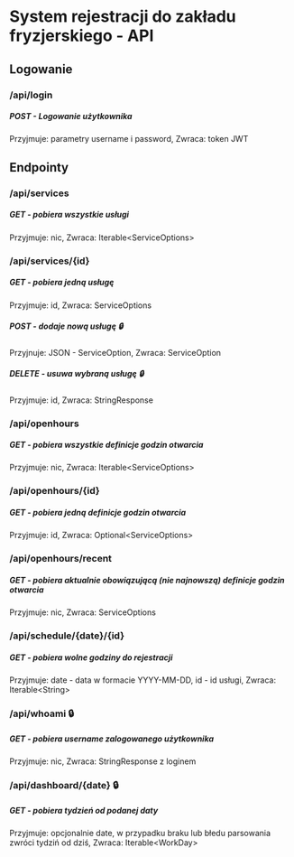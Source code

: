 # System rejestracji do zakładu fryzjerskiego - API

## Logowanie
### /api/login
##### POST - Logowanie użytkownika
Przyjmuje: parametry username i password, Zwraca: token JWT

## Endpointy

### /api/services
##### GET - pobiera wszystkie usługi
Przyjmuje: nic,
Zwraca: Iterable\<ServiceOptions>
### /api/services/{id} 
##### GET - pobiera jedną usługę
Przyjmuje: id, Zwraca: ServiceOptions
##### POST - dodaje nową usługę :lock:
Przyjnuje: JSON - ServiceOption, Zwraca: ServiceOption
##### DELETE - usuwa wybraną usługę :lock:
Przyjmuje: id, Zwraca: StringResponse

### /api/openhours
##### GET - pobiera wszystkie definicje godzin otwarcia
Przyjmuje: nic, Zwraca: Iterable\<ServiceOptions>
### /api/openhours/{id}
##### GET - pobiera jedną definicje godzin otwarcia
Przyjmuje: id, Zwraca: Optional\<ServiceOptions>
### /api/openhours/recent
##### GET - pobiera aktualnie obowiązującą (nie najnowszą) definicje godzin otwarcia
Przyjmuje: nic, Zwraca: ServiceOptions

### /api/schedule/{date}/{id}
##### GET - pobiera wolne godziny do rejestracji 
Przyjmuje: date - data w formacie YYYY-MM-DD, id - id usługi, Zwraca: Iterable\<String>

### /api/whoami :lock:
##### GET - pobiera username zalogowanego użytkownika
Przyjmuje: nic, Zwraca: StringResponse z loginem

### /api/dashboard/{date} :lock:
##### GET - pobiera tydzień od podanej daty
Przyjmuje: opcjonalnie date, w przypadku braku lub błedu parsowania zwróci tydziń od dziś, Zwraca: Iterable\<WorkDay>


